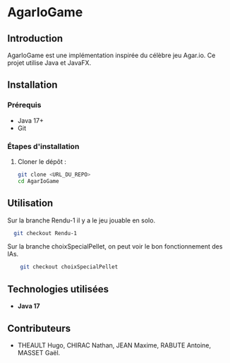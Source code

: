 # AgarIoGame

## Introduction
AgarIoGame est une implémentation inspirée du célèbre jeu Agar.io. Ce projet utilise Java et JavaFX.

## Installation
### Prérequis
- Java 17+
- Git

### Étapes d'installation
1. Cloner le dépôt :
   ```sh
   git clone <URL_DU_REPO>
   cd AgarIoGame
   ```

## Utilisation
Sur la branche Rendu-1 il y a le jeu jouable en solo.
  ```sh
    git checkout Rendu-1
  ```
Sur la branche choixSpecialPellet, on peut voir le bon fonctionnement des IAs.
```sh
    git checkout choixSpecialPellet
  ```

## Technologies utilisées
- **Java 17**

## Contributeurs
- THEAULT Hugo, CHIRAC Nathan, JEAN Maxime, RABUTE Antoine, MASSET Gaël.

